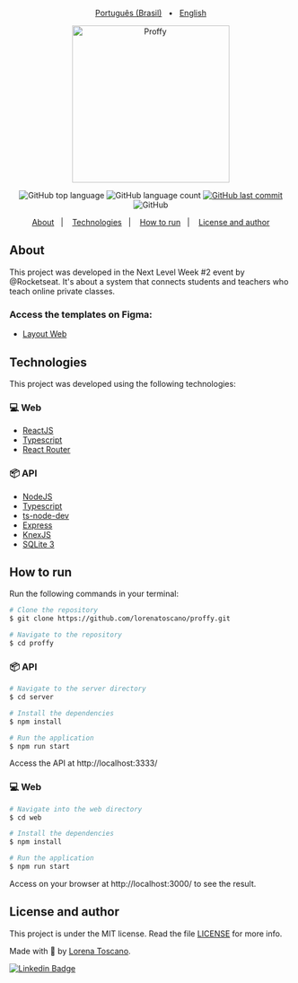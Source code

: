 <p align="center">
   <a href="https://github.com/lorenatoscano/proffy/blob/main/README.md">Português (Brasil)</a>&nbsp;&nbsp;&nbsp;•&nbsp;&nbsp;
   <a href="https://github.com/lorenatoscano/proffy/blob/main/README-en.md">English</a>
</p>

<p align="center">
   <img src="https://user-images.githubusercontent.com/52718710/89372089-94173a00-d6bb-11ea-940c-f9f919fdb83c.png" alt="Proffy" width="280"/>
</p>

<p align="center">
  <img alt="GitHub top language" src="https://img.shields.io/github/languages/top/lorenatoscano/proffy.svg">

  <img alt="GitHub language count" src="https://img.shields.io/github/languages/count/lorenatoscano/proffy.svg">
  
  <a href="https://github.com/lorenatoscano/proffy/commits/master">
    <img alt="GitHub last commit" src="https://img.shields.io/github/last-commit/lorenatoscano/proffy.svg">
  </a>

  <img alt="GitHub" src="https://img.shields.io/github/license/lorenatoscano/proffy.svg">
</p>

<p align="center">
  <a href="#about">About</a>&nbsp;&nbsp;&nbsp;|&nbsp;&nbsp;&nbsp;
  <a href="#technologies">Technologies</a>&nbsp;&nbsp;&nbsp;|&nbsp;&nbsp;&nbsp;
  <a href="#how-to-run">How to run</a>&nbsp;&nbsp;&nbsp;|&nbsp;&nbsp;&nbsp;
  <a href="#license-and-author">License and author</a>
</p>

## About
This project was developed in the Next Level Week #2 event by @Rocketseat. It's about a system that connects students and teachers who teach online private classes.

### Access the templates on Figma:
- [Layout Web](https://www.figma.com/file/GHGS126t7WYjnPZdRKChJF/Proffy-Web)
<!-- - [Layout Mobile](https://www.figma.com/file/e33KvgUpFdunXxJjHnK7CG/Proffy-Mobile) -->


## Technologies

This project was developed using the following technologies:

### 💻 Web
- [ReactJS](https://reactjs.org/)
- [Typescript](https://www.typescriptlang.org/)
- [React Router](https://github.com/ReactTraining/react-router)

### 📦 API
- [NodeJS](https://nodejs.org/en/)
- [Typescript](https://www.typescriptlang.org/)
- [ts-node-dev](https://github.com/whitecolor/ts-node-dev)
- [Express](https://expressjs.com/)
- [KnexJS](http://knexjs.org/)
- [SQLite 3](https://www.npmjs.com/package/sqlite3)


## How to run

Run the following commands in your terminal:

```bash
# Clone the repository
$ git clone https://github.com/lorenatoscano/proffy.git

# Navigate to the repository
$ cd proffy
```

### 📦 API

```bash
# Navigate to the server directory
$ cd server

# Install the dependencies 
$ npm install

# Run the application
$ npm run start
```

Access the API at http://localhost:3333/

### 💻 Web

```bash
# Navigate into the web directory
$ cd web

# Install the dependencies 
$ npm install

# Run the application
$ npm run start
```

Access on your browser at http://localhost:3000/ to see the result.

<!-- ### 📱 Mobile

For running the mobile version you need a smartphone with the application [expo](https://play.google.com/store/apps/details?id=host.exp.exponent) installed in it or in a emulator Android/IOS.
<br />
Besides that, clone this repository in your machine. Inside the root directory of the project, run the following commands:

```bash
# Navigate into the mobile directory
$ cd mobile

# Install the dependencies
$ npm install 

# Run the application
$ npm run start
```

After that, read the QRCode with the application [expo](https://play.google.com/store/apps/details?id=host.exp.exponent) or run it using an emulator. -->


## License and author

This project is under the MIT license. Read the file [LICENSE](https://github.com/lorenatoscano/proffy/master/LICENSE) for more info. 

Made with :purple_heart: by [Lorena Toscano](https://github.com/lorenatoscano).


[![Linkedin Badge](https://img.shields.io/badge/-Lorena_Toscano-blue?style=flat-square&logo=Linkedin&logoColor=white&link=https://www.linkedin.com/in/lorena-toscano-243432183/)](https://www.linkedin.com/in/lorena-toscano-243432183/)

